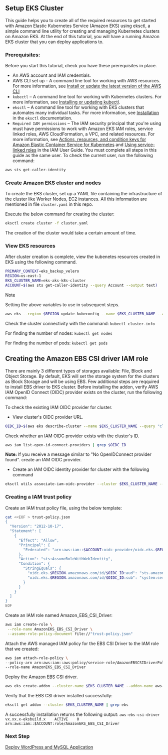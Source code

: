 ## Setup EKS Cluster

This guide helps you to create all of the required resources to get started with Amazon Elastic Kubernetes Service (Amazon EKS) using eksctl, a simple command line utility for creating and managing Kubernetes clusters on Amazon EKS. At the end of this tutorial, you will have a running Amazon EKS cluster that you can deploy applications to.

### Prerequisites:
Before you start this tutorial, check you have these prerequisites in place.

- An AWS account and IAM credentials.
- AWS CLI set up - A command line tool for working with AWS resources. For more information, see [Install or update the latest version of the AWS CLI](https://docs.aws.amazon.com/cli/latest/userguide/getting-started-install.html)
- `kubectl` – A command line tool for working with Kubernetes clusters. For more information, see [Installing or updating kubectl](https://docs.aws.amazon.com/eks/latest/userguide/install-kubectl.html).
- `eksctl` – A command line tool for working with EKS clusters that automates many individual tasks. For more information, see [Installation](https://eksctl.io/installation) in the `eksctl` documentation.
- `Required IAM permissions` – The IAM security principal that you're using must have permissions to work with Amazon EKS IAM roles, service linked roles, AWS CloudFormation, a VPC, and related resources. For more information, see [Actions, resources, and condition keys for Amazon Elastic Container Service for Kubernetes](https://docs.aws.amazon.com/service-authorization/latest/reference/list_amazonelastickubernetesservice.html) and [Using service-linked roles](https://docs.aws.amazon.com/IAM/latest/UserGuide/using-service-linked-roles.html) in the IAM User Guide. You must complete all steps in this guide as the same user. To check the current user, run the following command:

```bash
aws sts get-caller-identity
```

### Create Amazon EKS cluster and nodes

To create the EKS cluster, set up a YAML file containing the infrastructure of the cluster like Worker Nodes, EC2 instances. All this information are mentioned in file `cluster.yaml` in this repo.

Execute the below command for creating the cluster:

```bash
eksctl create cluster -f cluster.yaml
```
The creation of the cluster would take a certain amount of time.

### View EKS resources

After cluster creation is complete, view the kubenetes resources created in EKS using the following command.

```bash
PRIMARY_CONTEXT=eks_backup_velero
REGION=us-east-1
EKS_CLUSTER_NAME=eks-aks-k8s-cluster
ACCOUNT=$(aws sts get-caller-identity --query Account --output text)
```
> [!NOTE]  
> Setting the above variables to use in subsequent steps.
```bash
aws eks --region $REGION update-kubeconfig --name $EKS_CLUSTER_NAME --alias $PRIMARY_CONTEXT
```
Check the cluster connectivity with the command: `kubectl cluster-info`

For finding the number of nodes: `kubectl get nodes`

For finding the number of pods: `kubectl get pods`

## Creating the Amazon EBS CSI driver IAM role

There are mainly 3 different types of storages available: File, Block and Object Storage. By default, EKS will set the storage system for the clusters as Block Storage and will be using EBS. Few additional steps are reqquired to install EBS driver to EKS cluster. Before installing the addon, verify AWS IAM OpenID Connect (OIDC) provider exists on the cluster, run the following command: 

To check the existing IAM OIDC provider for cluster.

- View cluster's OIDC provider URL.
```bash
OIDC_ID=$(aws eks describe-cluster --name $EKS_CLUSTER_NAME --query "cluster.identity.oidc.issuer" --output text | cut -d '/' -f 5)
```
Check whether an IAM OIDC provider exists with the cluster's ID.

```bash
aws iam list-open-id-connect-providers | grep $OIDC_ID
```
**Note:** If you receive a message similar to "No OpenIDConnect provider found". create an IAM OIDC provider.

- Create an IAM OIDC identity provider for cluster with the following command

```bash
eksctl utils associate-iam-oidc-provider --cluster $EKS_CLUSTER_NAME --approve 
```
### Creating a IAM trust policy

Create an IAM trust policy file, using the below template:

```bash
cat <<EOF > trust-policy.json
{
  "Version": "2012-10-17",
  "Statement": [
    {
      "Effect": "Allow",
      "Principal": {
        "Federated": "arn:aws:iam::$ACCOUNT:oidc-provider/oidc.eks.$REGION.amazonaws.com/id/$OIDC_ID"
      },
      "Action": "sts:AssumeRoleWithWebIdentity",
      "Condition": {
        "StringEquals": {
          "oidc.eks.$REGION.amazonaws.com/id/$OIDC_ID:aud": "sts.amazonaws.com",
          "oidc.eks.$REGION.amazonaws.com/id/$OIDC_ID:sub": "system:serviceaccount:kube-system:ebs-csi-controller-sa"
        }
      }
    }
  ]
}
EOF
```
Create an IAM role named Amazon_EBS_CSI_Driver:

```bash
aws iam create-role \
 --role-name AmazonEKS_EBS_CSI_Driver \
 --assume-role-policy-document file://"trust-policy.json"
```
Attach the AWS managed IAM policy for the EBS CSI Driver to the IAM role that we created:

```bash
aws iam attach-role-policy \
--policy-arn arn:aws:iam::aws:policy/service-role/AmazonEBSCSIDriverPolicy \
--role-name AmazonEKS_EBS_CSI_Driver
```
Deploy the Amazon EBS CSI driver.
```bash
aws eks create-addon --cluster-name $EKS_CLUSTER_NAME --addon-name aws-ebs-csi-driver --service-account-role-arn arn:aws:iam::$ACCOUNT:role/AmazonEKS_EBS_CSI_DriverRole
```
Verify that the EBS CSI driver installed successfully:

```bash
eksctl get addon --cluster $EKS_CLUSTER_NAME | grep ebs
```
A successfully installation returns the following output:
`aws-ebs-csi-driver    vx.xx.x-eksbuild.x    ACTIVE    0    arn:aws:iam::$ACCOUNT:role/AmazonEKS_EBS_CSI_Driver`

### Next Step
[Deploy WordPress and MySQL Application](deploy-wordpress-mysql-eks.md)
